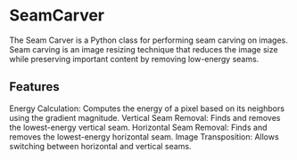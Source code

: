 # SeamCarver
The Seam Carver is a Python class for performing seam carving on images. Seam carving is an image resizing technique that reduces the image size while preserving important content by removing low-energy seams.

## Features
Energy Calculation: Computes the energy of a pixel based on its neighbors using the gradient magnitude.
Vertical Seam Removal: Finds and removes the lowest-energy vertical seam.
Horizontal Seam Removal: Finds and removes the lowest-energy horizontal seam.
Image Transposition: Allows switching between horizontal and vertical seams.
